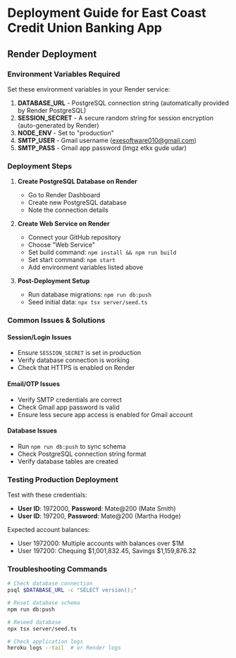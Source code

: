 # Deployment Guide for East Coast Credit Union Banking App

## Render Deployment

### Environment Variables Required

Set these environment variables in your Render service:

1. **DATABASE_URL** - PostgreSQL connection string (automatically provided by Render PostgreSQL)
2. **SESSION_SECRET** - A secure random string for session encryption (auto-generated by Render)
3. **NODE_ENV** - Set to "production"
4. **SMTP_USER** - Gmail username (exesoftware010@gmail.com)
5. **SMTP_PASS** - Gmail app password (lmgz etkx gude udar)

### Deployment Steps

1. **Create PostgreSQL Database on Render**
   - Go to Render Dashboard
   - Create new PostgreSQL database
   - Note the connection details

2. **Create Web Service on Render**
   - Connect your GitHub repository
   - Choose "Web Service"
   - Set build command: `npm install && npm run build`
   - Set start command: `npm start`
   - Add environment variables listed above

3. **Post-Deployment Setup**
   - Run database migrations: `npm run db:push`
   - Seed initial data: `npx tsx server/seed.ts`

### Common Issues & Solutions

#### Session/Login Issues
- Ensure `SESSION_SECRET` is set in production
- Verify database connection is working
- Check that HTTPS is enabled on Render

#### Email/OTP Issues
- Verify SMTP credentials are correct
- Check Gmail app password is valid
- Ensure less secure app access is enabled for Gmail account

#### Database Issues
- Run `npm run db:push` to sync schema
- Check PostgreSQL connection string format
- Verify database tables are created

### Testing Production Deployment

Test with these credentials:
- **User ID**: 1972000, **Password**: Mate@200 (Mate Smith)
- **User ID**: 197200, **Password**: Mate@200 (Martha Hodge)

Expected account balances:
- User 1972000: Multiple accounts with balances over $1M
- User 197200: Chequing $1,001,832.45, Savings $1,159,876.32

### Troubleshooting Commands

```bash
# Check database connection
psql $DATABASE_URL -c "SELECT version();"

# Reset database schema
npm run db:push

# Reseed database
npx tsx server/seed.ts

# Check application logs
heroku logs --tail  # or Render logs
```